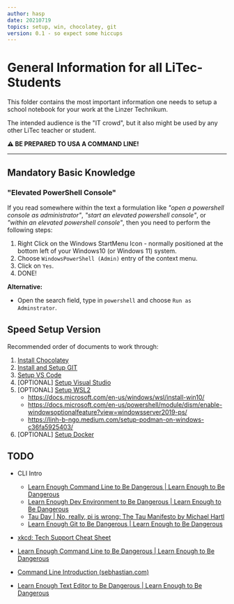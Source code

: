 ```yaml
---
author: hasp
date: 20210719
topics: setup, win, chocolatey, git
version: 0.1 - so expect some hiccups
---
```


# General Information for all LiTec-Students

This folder contains the most important information one needs to setup a school notebook for your work at the Linzer Technikum.

The intended audience is the "IT crowd", but it also might be used by any other LiTec teacher or student.

**:warning: BE PREPARED TO USA A COMMAND LINE!**

---

## Mandatory Basic Knowledge

### "Elevated PowerShell Console"

If you read somewhere within the text a formulation like *"open a powershell console as administrator"*, *"start an elevated powershell console"*, or *"within an elevated powershell console"*, then you need to perform the following steps:

1. Right Click on the Windows StartMenu Icon - normally positioned at the bottom left of your Windows10 (or Windows 11) system.
2. Choose `WindowsPowerShell (Admin)` entry of the context menu.
3. Click on `Yes`.
4. DONE!

**Alternative:**

- Open the search field, type in `powershell` and choose `Run as Adminstrator`.

## Speed Setup Version

Recommended order of documents to work through:

1. [Install Chocolatey](./00_ChocoInstall.md)
2. [Install and Setup GIT](@tbd)
3. [Setup VS Code](@tbd)
4. [OPTIONAL] [Setup Visual Studio](@tbd)
5. [OPTIONAL] [Setup WSL2](@tbd)
   - <https://docs.microsoft.com/en-us/windows/wsl/install-win10/>
   - <https://docs.microsoft.com/en-us/powershell/module/dism/enable-windowsoptionalfeature?view=windowsserver2019-ps/>
   - <https://linh-b-ngo.medium.com/setup-podman-on-windows-c36fa5925403/>
6. [OPTIONAL] [Setup Docker](@tbd)

## TODO

- CLI Intro
  - [Learn Enough Command Line to Be Dangerous | Learn Enough to Be Dangerous](https://www.learnenough.com/command-line-tutorial/basics)
  - [Learn Enough Dev Environment to Be Dangerous | Learn Enough to Be Dangerous](https://www.learnenough.com/dev-environment-tutorial)
  - [Tau Day | No, really, pi is wrong: The Tau Manifesto by Michael Hartl](https://tauday.com/tau-manifesto)
  - [Learn Enough Git to Be Dangerous | Learn Enough to Be Dangerous](https://www.learnenough.com/git-tutorial)

- [xkcd: Tech Support Cheat Sheet](https://m.xkcd.com/627/)

- [Learn Enough Command Line to Be Dangerous | Learn Enough to Be Dangerous](https://www.learnenough.com/command-line-tutorial/basics#aside-computer_magic)

- [Command Line Introduction (sebhastian.com)](https://sebhastian.com/command-line-introduction/)

- [Learn Enough Text Editor to Be Dangerous | Learn Enough to Be Dangerous](https://www.learnenough.com/text-editor-tutorial)
